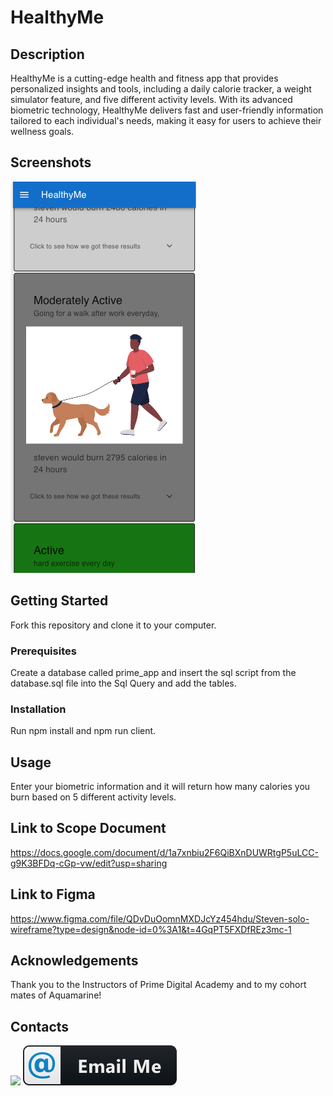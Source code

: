 
# HealthyMe



## Description

HealthyMe is a cutting-edge health and fitness app that provides personalized insights and tools, including a daily calorie tracker, a weight simulator feature, and five different activity levels. With its advanced biometric technology, HealthyMe delivers fast and user-friendly information tailored to each individual's needs, making it easy for users to achieve their wellness goals.

## Screenshots


<img src="./public/images/screenshot.png" />



## Getting Started

Fork this repository and clone it to your computer.

### Prerequisites

Create a database called prime_app and insert the sql script from the database.sql file into the Sql Query and add  the tables.

### Installation

 Run npm install and npm run client. 

## Usage

Enter your biometric information and it will return how many calories you burn based on 5 different activity levels.

## Link to Scope Document
https://docs.google.com/document/d/1a7xnbiu2F6QiBXnDUWRtgP5uLCC-g9K3BFDq-cGp-vw/edit?usp=sharing

## Link to Figma
https://www.figma.com/file/QDvDuOomnMXDJcYz454hdu/Steven-solo-wireframe?type=design&node-id=0%3A1&t=4GqPT5FXDfREz3mc-1 
## Acknowledgements

Thank you to the Instructors of Prime Digital Academy and to my cohort mates of Aquamarine!

## Contacts

<a href="https://www.linkedin.com/in/steven-gangl-965832218/"><img src="https://img.shields.io/badge/LinkedIn-0077B5?style=for-the-badge&logo=linkedin&logoColor=white" /></a>  <a href="mailto:steven.h.gangl@gmail.com"><img src=https://raw.githubusercontent.com/johnturner4004/readme-generator/master/src/components/assets/images/email_me_button_icon_151852.svg /></a> 
